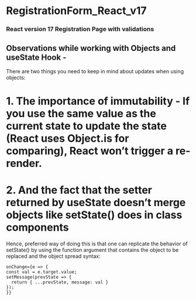# RegistrationForm_React_v17

### React version 17 Registration Page with validations

## Observations while working with Objects and useState Hook - 

There are two things you need to keep in mind about updates when using objects:

# 1. The importance of immutability - If you use the same value as the current state to update the state (React uses Object.is for comparing), React won’t trigger a re-render.
# 2. And the fact that the setter returned by useState doesn’t merge objects like setState() does in class components
Hence, preferred way of doing this is that one can replicate the behavior of setState() by using the function argument that contains the object to be replaced and the object    spread syntax:

    onChange={e => {
    const val = e.target.value;
    setMessage(prevState => {
      return { ...prevState, message: val }
    });
    }}

